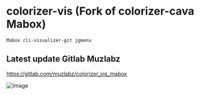 # colorizer-vis  (Fork of colorizer-cava Mabox)
    Mabox cli-visualizer-git jgmenu

## Latest update Gitlab Muzlabz 
https://gitlab.com/muzlabz/colorizer_vis_mabox

![Image](https://github.com/user-attachments/assets/4b613ce9-7e3a-4be9-bac0-098ca5ed6dba)
